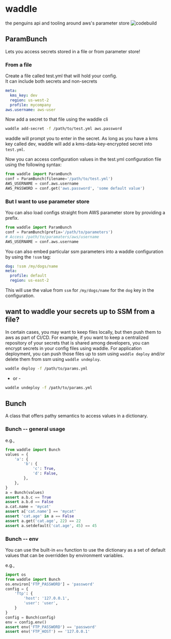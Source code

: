 # waddle
the penguins api and tooling around aws's parameter store
![codebuild](https://codebuild.us-east-2.amazonaws.com/badges?uuid=eyJlbmNyeXB0ZWREYXRhIjoiUU82MEFwb2JTUzJ2OFJSOUI4eURSc01BNnBNb04zVTRvaUZxTERxb3U3Ui9HdkVJRUllOHBUdlNXVGpGVXpUeXllVkVncVE4cDIxcFBIMzh6SFFMUWFzPSIsIml2UGFyYW1ldGVyU3BlYyI6IkJlcmc3clNIbVVBaFRCWFUiLCJtYXRlcmlhbFNldFNlcmlhbCI6MX0%3D&branch=master)

## ParamBunch

Lets you access secrets stored in a file or from parameter store!

### From a file

Create a file called test.yml that will hold your config.  
It can include both secrets and non-secrets

```yaml
meta:
  kms_key: dev
  region: us-west-2
  profile: mycompany
aws.username: aws-user
```

Now add a secret to that file using the waddle cli

```bash
waddle add-secret -f /path/to/test.yml aws.password
```

waddle will prompt you to enter in the secret.  As long as you have a 
kms key called dev, waddle will add a kms-data-key-encrypted secret into 
`test.yml`.  

Now you can access configuration values in the test.yml configuration file
using the following syntax:

```python
from waddle import ParamBunch
conf = ParamBunch(filename='/path/to/test.yml')
AWS_USERNAME = conf.aws.username
AWS_PASSWORD = conf.get('aws.password', 'some default value')
```  

### But I want to use parameter store </whine>

You can also load configs straight from AWS parameter store by providing a 
prefix.

```python
from waddle import ParamBunch
conf = ParamBunch(prefix='/path/to/parameters')
# Access /path/to/paramaters/aws/username
AWS_USERNAME = conf.aws.username
```

You can also embed particular ssm parameters into a waddle configuration
by using the `!ssm` tag:

```yaml
dog: !ssm /my/dogs/name
meta:
  profile: default
  region: us-east-2
```

This will use the value from `ssm` for `/my/dogs/name` for the `dog` key 
in the configuration.  


## want to waddle your secrets up to SSM from a file?

In certain cases, you may want to keep files locally, but then push them
to aws as part of CI/CD.  For example, if you want to keep a centralized 
repository of your secrets that is shared among developers, you can encrypt
secrets in your config files using waddle.  For application deployment, you can
push those files up to ssm using `waddle deploy` and/or delete them from ssm
using `waddle undeploy`.

```bash
waddle deploy -f /path/to/params.yml
```

- or -

```bash
waddle undeploy -f /path/to/params.yml
```

## Bunch

A class that offers pathy semantics 
to access values in a dictionary.

### Bunch -- general usage
e.g.,

```python
from waddle import Bunch
values = {
    'a': {
        'b': {
            'c': True,
            'd': False,
        },        
    },
}
a = Bunch(values)
assert a.b.c == True
assert a.b.d == False
a.cat.name = 'mycat'
assert a['cat.name'] == 'mycat'
assert 'cat.age' in a == False
assert a.get('cat.age', 22) == 22
assert a.setdefault('cat.age', 45) == 45
``` 

### Bunch -- env

You can use the built-in `env` function to use
the dictionary as a set of default values that
can be overridden by environment variables.

e.g.,

```python
import os
from waddle import Bunch
os.environ['FTP_PASSWORD'] = 'password'
config = {
    'ftp': {
        'host': '127.0.0.1',
        'user': 'user',
    }
}
config = Bunch(config)
env = config.env()
assert env('FTP_PASSWORD') == 'password'
assert env('FTP_HOST') == '127.0.0.1'
```
